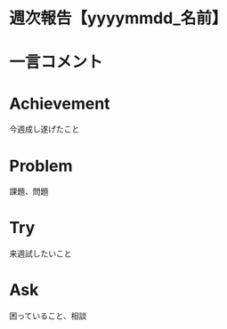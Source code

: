 # 週次報告【yyyymmdd_名前】

# 一言コメント

# Achievement
今週成し遂げたこと

# Problem
課題、問題


# Try
来週試したいこと

# Ask
困っていること、相談
